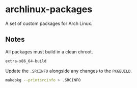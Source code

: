 # archlinux-packages

A set of custom packages for Arch Linux.

## Notes

All packages must build in a clean chroot.

```bash
extra-x86_64-build
```

Update the `.SRCINFO` alongside any changes to the `PKGBUILD`.

```bash
makepkg --printsrcinfo > .SRCINFO
```
